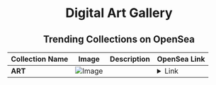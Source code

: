<div align="center">

# Digital Art Gallery

## Trending Collections on OpenSea

| Collection Name                       | Image                                                                                     | Description                       | OpenSea Link                                                                                          |
|---------------------------------------|-------------------------------------------------------------------------------------------|-----------------------------------|--------------------------------------------------------------------------------------------------------|
| **ART** | ![Image](https://i.seadn.io/s/raw/files/518fdedec8afb0c8009dfe4fb5417a7c.jpg?w=500&auto=format?w=200&auto=format) |  | <details><summary>Link</summary>[ART](https://opensea.io/collection/art-1318)</details> |

</div>